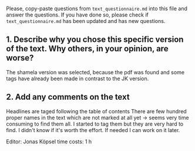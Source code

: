 

Please, copy-paste questions from `text_questionnaire.md` into this file and answer the questions.
If you have done so, please check if `text_questionnaire.md` has been updated and has new questions.

## 1. Describe why you chose this specific version of the text. Why others, in your opinion, are worse?

The shamela version was selected, because the pdf was found and some tags have already been made in contrast to the JK version. 

## 2. Add any comments on the text

Headlines are taged following the table of contents
There are few hundred proper names in the text which are not marked at all yet -> seems very time consuming to find them all. I started to tag them but they are very hard to find. I didn't know if it's worth the effort. If needed I can work on it later.

Editor: Jonas Köpsel
time costs: 1 h
